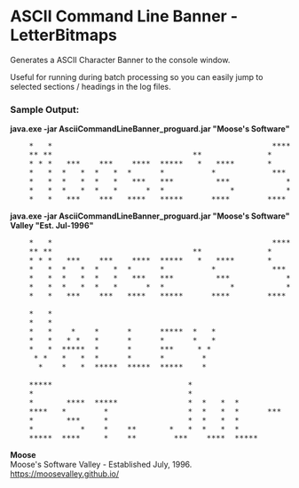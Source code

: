# ASCII Command Line Banner - LetterBitmaps

Generates a ASCII Character Banner to the console window.

Useful for running during batch processing so you can easily jump to
selected sections / headings in the log files.

### Sample Output:

**java.exe -jar AsciiCommandLineBanner_proguard.jar "Moose's Software"**

<pre>
    *   *                                               ****
    ** **                              **              *
    * * *   ***    ***    ****  *****   *   ****       *       ***   *****  *****  *   *    *    ****   *****
    *   *  *   *  *   *  *      *          *            ***   *   *  *        *    *   *   * *   *   *  *
    *   *  *   *  *   *   ***   ***         ***            *  *   *  ****     *    * * *  *****  ****   ***
    *   *  *   *  *   *      *  *              *           *  *   *  *        *    * * *  *   *  * *    *
    *   *   ***    ***   ****   *****      ****        ****    ***   *        *     * *   *   *  *  *   *****
</pre>


**java.exe -jar AsciiCommandLineBanner_proguard.jar "Moose's Software" Valley "Est. Jul-1996"**

<pre>
    *   *                                               ****
    ** **                              **              *
    * * *   ***    ***    ****  *****   *   ****       *       ***   *****  *****  *   *    *    ****   *****
    *   *  *   *  *   *  *      *          *            ***   *   *  *        *    *   *   * *   *   *  *
    *   *  *   *  *   *   ***   ***         ***            *  *   *  ****     *    * * *  *****  ****   ***
    *   *  *   *  *   *      *  *              *           *  *   *  *        *    * * *  *   *  * *    *
    *   *   ***    ***   ****   *****      ****        ****    ***   *        *     * *   *   *  *  *   *****

    *   *
    *   *
    *   *    *    *      *      *****  *   *
    *   *   * *   *      *      *      *   *
    *   *  *****  *      *      ***     * *
     * *   *   *  *      *      *        *
      *    *   *  *****  *****  *****    *

    *****                             *                       *     ****   ****   ***
    *                                 *                      **    *   *  *   *  *   *
    *       ****  *****               *  *   *  *             *    *   *  *   *  *
    ****   *        *                 *  *   *  *      ***    *     ****   ****  ****
    *       ***     *                 *  *   *  *             *        *      *  *   *
    *          *    *    **       *   *  *   *  *             *        *      *  *   *
    *****  ****     *    **        ***    ****  *****        ***       *      *   ***
</pre>



**Moose**
<br>Moose's Software Valley - Established July, 1996.
<br>https://moosevalley.github.io/
